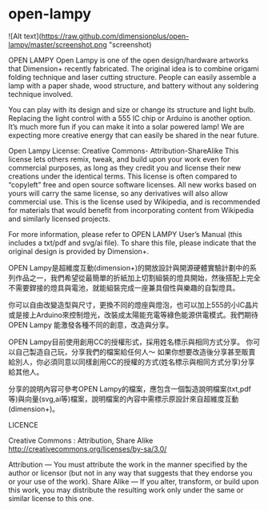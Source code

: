 open-lampy
==========



![Alt text](https://raw.github.com/dimensionplus/open-lampy/master/screenshot.png "screenshot)

OPEN LAMPY
Open Lampy is one of the open design/hardware artworks that Dimension+ recently fabricated. The original idea is to combine origami folding technique and laser cutting structure. People can easily assemble a lamp with a paper shade, wood structure, and battery without any soldering technique involved. 

You can play with its design and size or change its structure and light bulb. Replacing the light control with a 555 IC chip or Arduino is another option. It’s much more fun if you can make it into a solar powered lamp! We are expecting more creative energy that can easily be shared in the near future. 

Open Lampy License: Creative Commons- Attribution-ShareAlike
This license lets others remix, tweak, and build upon your work even for commercial purposes, as long as they credit you and license their new creations under the identical terms. This license is often compared to “copyleft” free and open source software licenses. All new works based on yours will carry the same license, so any derivatives will also allow 
commercial use. This is the license used by Wikipedia, and is recommended for materials that would benefit from incorporating content from Wikipedia and similarly licensed projects.

For more information, please refer to OPEN LAMPY User’s Manual (this includes a txt/pdf and svg/ai file). To share this file, please indicate that the original design is provided by Dimension+. 


OPEN Lampy是超維度互動(dimension+)的開放設計與開源硬體實驗計劃中的系列作品之一，我們希望從最簡單的折紙加上切割組裝的燈具開始，然後搭配上完全不需要銲接的燈具與電池，就能組裝完成一座兼具個性與樂趣的自製燈具。

你可以自由改變造型與尺寸，更換不同的燈座與燈泡，也可以加上555的小IC晶片或是接上Arduino來控制燈光，改裝成太陽能充電等綠色能源供電模式。我們期待OPEN Lampy 能激發各種不同的創意，改造與分享。

OPEN Lampy目前使用創用CC的授權形式，採用姓名標示與相同方式分享。
你可以自己製造自己玩，分享我們的檔案給任何人～
如果你想要改造後分享甚至販賣給別人，你必須同意以同樣創用CC的授權的方式(姓名標示與相同方式分享)分享給其他人。

分享的說明內容可參考OPEN Lampy的檔案，應包含一個製造說明檔案(txt,pdf等)與向量(svg,ai等)檔案，說明檔案的內容中需標示原設計來自超維度互動(dimension+)。


LICENCE

Creative Commons : Attribution, Share Alike 
http://creativecommons.org/licenses/by-sa/3.0/

Attribution — You must attribute the work in the manner specified by the author or licensor (but not in any way that suggests that they endorse you or your use of the work).
Share Alike — If you alter, transform, or build upon this work, you may distribute the resulting work only under the same or similar license to this one.

